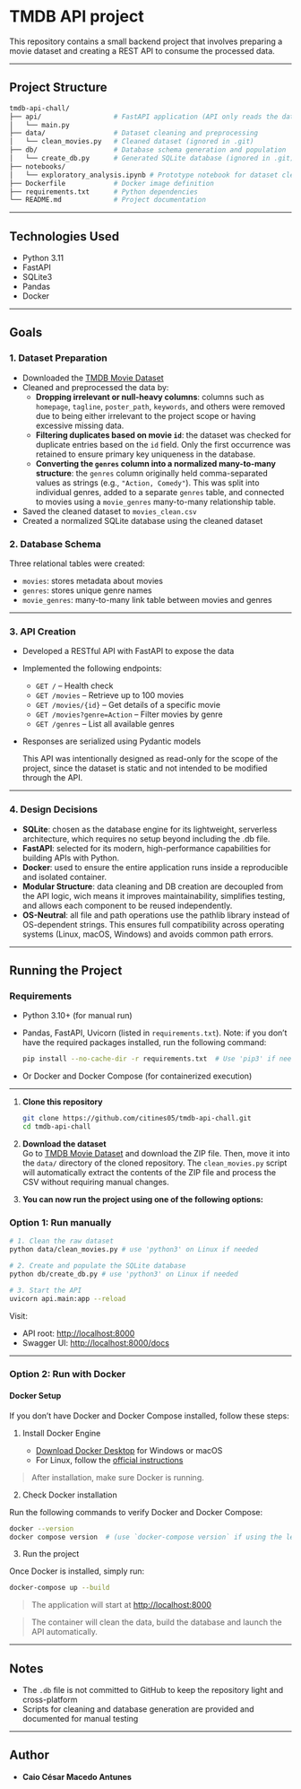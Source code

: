 # TMDB API project

This repository contains a small backend project that involves preparing a movie dataset and creating a REST API to consume the processed data.

---

## Project Structure

```bash
tmdb-api-chall/
├── api/                  # FastAPI application (API only reads the database)
│   └── main.py
├── data/                 # Dataset cleaning and preprocessing
│   └── clean_movies.py   # Cleaned dataset (ignored in .git)
├── db/                   # Database schema generation and population
│   └── create_db.py      # Generated SQLite database (ignored in .git)
├── notebooks/
│   └── exploratory_analysis.ipynb # Prototype notebook for dataset cleaning used in clean_movies.py
├── Dockerfile            # Docker image definition
├── requirements.txt      # Python dependencies
└── README.md             # Project documentation
```

---

## Technologies Used

- Python 3.11
- FastAPI
- SQLite3
- Pandas
- Docker

---

## Goals

### 1. Dataset Preparation

- Downloaded the [TMDB Movie Dataset](https://www.kaggle.com/datasets/asaniczka/tmdb-movies-dataset-2023-930k-movies)
- Cleaned and preprocessed the data by:
  - **Dropping irrelevant or null-heavy columns**: columns such as `homepage`, `tagline`, `poster_path`, `keywords`, and others were removed due to being either irrelevant to the project scope or having excessive missing data.
  - **Filtering duplicates based on movie `id`**: the dataset was checked for duplicate entries based on the `id` field. Only the first occurrence was retained to ensure primary key uniqueness in the database.
  - **Converting the `genres` column into a normalized many-to-many structure**: the `genres` column originally held comma-separated values as strings (e.g., `"Action, Comedy"`). This was split into individual genres, added to a separate `genres` table, and connected to movies using a `movie_genres` many-to-many relationship table.
- Saved the cleaned dataset to `movies_clean.csv`
- Created a normalized SQLite database using the cleaned dataset

### 2. Database Schema

Three relational tables were created:

- `movies`: stores metadata about movies
- `genres`: stores unique genre names
- `movie_genres`: many-to-many link table between movies and genres

---

### 3. API Creation

- Developed a RESTful API with FastAPI to expose the data
- Implemented the following endpoints:
  - `GET /` – Health check
  - `GET /movies` – Retrieve up to 100 movies
  - `GET /movies/{id}` – Get details of a specific movie
  - `GET /movies?genre=Action` – Filter movies by genre
  - `GET /genres` – List all available genres
- Responses are serialized using Pydantic models

  This API was intentionally designed as read-only for the scope of the project, since the dataset is static and not intended to be modified through the API.

---

### 4. Design Decisions

- **SQLite**: chosen as the database engine for its lightweight, serverless architecture, which requires no setup beyond including the .db file.
- **FastAPI**: selected for its modern, high-performance capabilities for building APIs with Python.
- **Docker**: used to ensure the entire application runs inside a reproducible and isolated container.
- **Modular Structure**: data cleaning and DB creation are decoupled from the API logic, wich means it improves maintainability, simplifies testing, and allows each component to be reused independently.
- **OS-Neutral**: all file and path operations use the pathlib library instead of OS-dependent strings. This ensures full compatibility across operating systems (Linux, macOS, Windows) and avoids common path errors.

---

## Running the Project

### Requirements

- Python 3.10+ (for manual run)
- Pandas, FastAPI, Uvicorn (listed in `requirements.txt`).
  Note: if you don’t have the required packages installed, run the following command:

  ```bash
  pip install --no-cache-dir -r requirements.txt  # Use 'pip3' if needed
  ```

- Or Docker and Docker Compose (for containerized execution)

---

1. **Clone this repository**  

   ```bash
   git clone https://github.com/citines05/tmdb-api-chall.git
   cd tmdb-api-chall
   ```

2. **Download the dataset**  
   Go to [TMDB Movie Dataset](https://www.kaggle.com/datasets/asaniczka/tmdb-movies-dataset-2023-930k-movies) and download the ZIP file. Then, move it into the `data/` directory of the cloned repository. The `clean_movies.py` script will automatically extract the contents of the ZIP file and process the CSV without requiring manual changes.

3. **You can now run the project using one of the following options:**

### Option 1: Run manually

```bash
# 1. Clean the raw dataset
python data/clean_movies.py # use 'python3' on Linux if needed

# 2. Create and populate the SQLite database
python db/create_db.py # use 'python3' on Linux if needed

# 3. Start the API
uvicorn api.main:app --reload
```

Visit:

- API root: [http://localhost:8000](http://localhost:8000)
- Swagger UI: [http://localhost:8000/docs](http://localhost:8000/docs)

---

### Option 2: Run with Docker

#### Docker Setup

If you don’t have Docker and Docker Compose installed, follow these steps:

1. Install Docker Engine

   - [Download Docker Desktop](https://www.docker.com/products/docker-desktop) for Windows or macOS
   - For Linux, follow the [official instructions](https://docs.docker.com/engine/install/ubuntu/)

  > After installation, make sure Docker is running.
  
2. Check Docker installation

  Run the following commands to verify Docker and Docker Compose:

  ```bash
  docker --version
  docker compose version  # (use `docker-compose version` if using the legacy CLI)
```

3. Run the project

  Once Docker is installed, simply run:

  ```bash
  docker-compose up --build
  ```

> The application will start at [http://localhost:8000](http://localhost:8000)

> The container will clean the data, build the database and launch the API automatically.

---

## Notes

- The `.db` file is not committed to GitHub to keep the repository light and cross-platform
- Scripts for cleaning and database generation are provided and documented for manual testing

---

## Author

- **Caio César Macedo Antunes**
